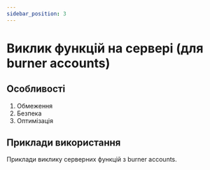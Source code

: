 ```yaml
---
sidebar_position: 3
---
```


# Виклик функцій на сервері (для burner accounts)

## Особливості

1. Обмеження
2. Безпека
3. Оптимізація

## Приклади використання

Приклади виклику серверних функцій з burner accounts.
